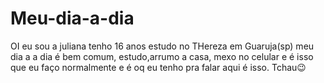 # Meu-dia-a-dia

OI eu sou a juliana tenho 16 anos estudo no THereza em Guaruja(sp) meu dia a a dia é bem comum, estudo,arrumo a casa, mexo no celular e é isso que eu faço normalmente e é oq eu tenho pra falar aqui é isso.
Tchau😉

